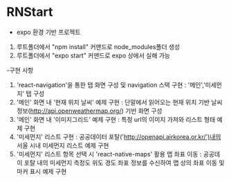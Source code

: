 # RNStart


- expo 환경 기반 프로젝트
 1. 루트폴더에서 "npm install" 커맨드로 node_modules폴더 생성
 2. 루트폴더에서 "expo start" 커맨드로 expo 상에서 실해 가능
 
 -구현 사항
 1. 'react-navigation'을 통한 탭 화면 구성 및 navigation 스택 구현
  : '메인','미세먼지' 탭 구성
 2. '메인' 화면 내 '현재 위치 날씨' 예제 구현
  : 단말에서 읽어오는 현재 위치 기반 날씨 정보(http://api.openweathermap.org/) 기반 화면 구성
 3. '메인' 화면 내 '이미지그리드' 예제 구현
  : 특정 url의 이미지 가져와 리스트 형태 예제 구현
 4. '미세먼지' 리스트 구현
  : 공공데이터 포탈('http://openapi.airkorea.or.kr/')내의 서울 시내 미세먼지 리스트 예제 구현
 5. '미세먼지' 리스트 항목 선택 시 'react-native-maps' 활용 맵 좌표 이동
  : 공공데이 포탈 내의 미세먼지 측정도 위도 경도 좌표 정보를 수신하여 맵 상의 좌표 이동 및 마커 표시 예제 구현
